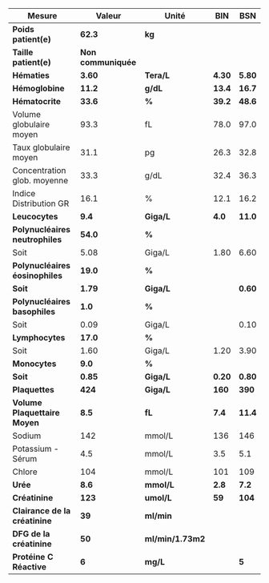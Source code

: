 |             Mesure            |       Valeur      |      Unité      |   BIN  |   BSN  |
|-------------------------------|-------------------|-----------------|--------|--------|
|      **Poids patient(e)**     |      **62.3**     |      **kg**     |        |        |
|     **Taille patient(e)**     |**Non communiquée**|                 |        |        |
|          **Hématies**         |      **3.60**     |    **Tera/L**   |**4.30**|**5.80**|
|        **Hémoglobine**        |      **11.2**     |     **g/dL**    |**13.4**|**16.7**|
|        **Hématocrite**        |      **33.6**     |      **%**      |**39.2**|**48.6**|
|    Volume globulaire moyen    |        93.3       |        fL       |  78.0  |  97.0  |
|     Taux globulaire moyen     |        31.1       |        pg       |  26.3  |  32.8  |
|  Concentration glob. moyenne  |        33.3       |       g/dL      |  32.4  |  36.3  |
|     Indice Distribution GR    |        16.1       |        %        |  12.1  |  16.2  |
|         **Leucocytes**        |      **9.4**      |    **Giga/L**   | **4.0**|**11.0**|
|**Polynucléaires neutrophiles**|      **54.0**     |      **%**      |        |        |
|              Soit             |        5.08       |      Giga/L     |  1.80  |  6.60  |
|**Polynucléaires éosinophiles**|      **19.0**     |      **%**      |        |        |
|            **Soit**           |      **1.79**     |    **Giga/L**   |        |**0.60**|
| **Polynucléaires basophiles** |      **1.0**      |      **%**      |        |        |
|              Soit             |        0.09       |      Giga/L     |        |  0.10  |
|        **Lymphocytes**        |      **17.0**     |      **%**      |        |        |
|              Soit             |        1.60       |      Giga/L     |  1.20  |  3.90  |
|         **Monocytes**         |      **9.0**      |      **%**      |        |        |
|            **Soit**           |      **0.85**     |    **Giga/L**   |**0.20**|**0.80**|
|         **Plaquettes**        |      **424**      |    **Giga/L**   | **160**| **390**|
| **Volume Plaquettaire Moyen** |      **8.5**      |      **fL**     | **7.4**|**11.4**|
|             Sodium            |        142        |      mmol/L     |   136  |   146  |
|       Potassium - Sérum       |        4.5        |      mmol/L     |   3.5  |   5.1  |
|             Chlore            |        104        |      mmol/L     |   101  |   109  |
|            **Urée**           |      **8.6**      |    **mmol/L**   | **2.8**| **7.2**|
|         **Créatinine**        |      **123**      |    **umol/L**   | **59** | **104**|
| **Clairance de la créatinine**|       **39**      |    **ml/min**   |        |        |
|    **DFG de la créatinine**   |       **50**      |**ml/min/1.73m2**|        |        |
|    **Protéine C Réactive**    |       **6**       |     **mg/L**    |        |  **5** |